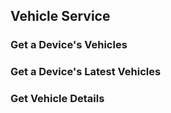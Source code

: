 

## Vehicle Service

### Get a Device's Vehicles

### Get a Device's Latest Vehicles

### Get Vehicle Details

